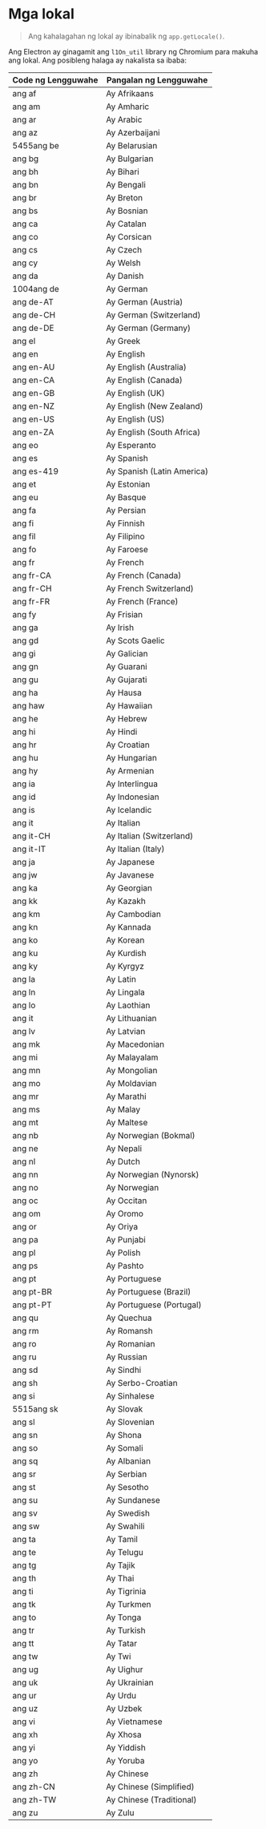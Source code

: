 # Mga lokal

> Ang kahalagahan ng lokal ay ibinabalik ng `app.getLocale()`.

Ang Electron ay ginagamit ang `l1On_util` library ng Chromium para makuha ang lokal. Ang posibleng halaga ay nakalista sa ibaba:

| Code ng Lengguwahe | Pangalan ng Lengguwahe     |
| ------------------ | -------------------------- |
| ang af             | Ay Afrikaans               |
| ang am             | Ay Amharic                 |
| ang ar             | Ay Arabic                  |
| ang az             | Ay Azerbaijani             |
| 5455ang be         | Ay Belarusian              |
| ang bg             | Ay Bulgarian               |
| ang bh             | Ay Bihari                  |
| ang bn             | Ay Bengali                 |
| ang br             | Ay Breton                  |
| ang bs             | Ay Bosnian                 |
| ang ca             | Ay Catalan                 |
| ang co             | Ay Corsican                |
| ang cs             | Ay Czech                   |
| ang cy             | Ay Welsh                   |
| ang da             | Ay Danish                  |
| 1004ang de         | Ay German                  |
| ang de-AT          | Ay German (Austria)        |
| ang de-CH          | Ay German (Switzerland)    |
| ang de-DE          | Ay German (Germany)        |
| ang el             | Ay Greek                   |
| ang en             | Ay English                 |
| ang en-AU          | Ay English (Australia)     |
| ang en-CA          | Ay English (Canada)        |
| ang en-GB          | Ay English (UK)            |
| ang en-NZ          | Ay English (New Zealand)   |
| ang en-US          | Ay English (US)            |
| ang en-ZA          | Ay English (South Africa)  |
| ang eo             | Ay Esperanto               |
| ang es             | Ay Spanish                 |
| ang es-419         | Ay Spanish (Latin America) |
| ang et             | Ay Estonian                |
| ang eu             | Ay Basque                  |
| ang fa             | Ay Persian                 |
| ang fi             | Ay Finnish                 |
| ang fil            | Ay Filipino                |
| ang fo             | Ay Faroese                 |
| ang fr             | Ay French                  |
| ang fr-CA          | Ay French (Canada)         |
| ang fr-CH          | Ay French Switzerland)     |
| ang fr-FR          | Ay French (France)         |
| ang fy             | Ay Frisian                 |
| ang ga             | Ay Irish                   |
| ang gd             | Ay Scots Gaelic            |
| ang gi             | Ay Galician                |
| ang gn             | Ay Guarani                 |
| ang gu             | Ay Gujarati                |
| ang ha             | Ay Hausa                   |
| ang haw            | Ay Hawaiian                |
| ang he             | Ay Hebrew                  |
| ang hi             | Ay Hindi                   |
| ang hr             | Ay Croatian                |
| ang hu             | Ay Hungarian               |
| ang hy             | Ay Armenian                |
| ang ia             | Ay Interlingua             |
| ang id             | Ay Indonesian              |
| ang is             | Ay Icelandic               |
| ang it             | Ay Italian                 |
| ang it-CH          | Ay Italian (Switzerland)   |
| ang it-IT          | Ay Italian (Italy)         |
| ang ja             | Ay Japanese                |
| ang jw             | Ay Javanese                |
| ang ka             | Ay Georgian                |
| ang kk             | Ay Kazakh                  |
| ang km             | Ay Cambodian               |
| ang kn             | Ay Kannada                 |
| ang ko             | Ay Korean                  |
| ang ku             | Ay Kurdish                 |
| ang ky             | Ay Kyrgyz                  |
| ang la             | Ay Latin                   |
| ang ln             | Ay Lingala                 |
| ang lo             | Ay Laothian                |
| ang it             | Ay Lithuanian              |
| ang lv             | Ay Latvian                 |
| ang mk             | Ay Macedonian              |
| ang mi             | Ay Malayalam               |
| ang mn             | Ay Mongolian               |
| ang mo             | Ay Moldavian               |
| ang mr             | Ay Marathi                 |
| ang ms             | Ay Malay                   |
| ang mt             | Ay Maltese                 |
| ang nb             | Ay Norwegian (Bokmal)      |
| ang ne             | Ay Nepali                  |
| ang nl             | Ay Dutch                   |
| ang nn             | Ay Norwegian (Nynorsk)     |
| ang no             | Ay Norwegian               |
| ang oc             | Ay Occitan                 |
| ang om             | Ay Oromo                   |
| ang or             | Ay Oriya                   |
| ang pa             | Ay Punjabi                 |
| ang pl             | Ay Polish                  |
| ang ps             | Ay Pashto                  |
| ang pt             | Ay Portuguese              |
| ang pt-BR          | Ay Portuguese (Brazil)     |
| ang pt-PT          | Ay Portuguese (Portugal)   |
| ang qu             | Ay Quechua                 |
| ang rm             | Ay Romansh                 |
| ang ro             | Ay Romanian                |
| ang ru             | Ay Russian                 |
| ang sd             | Ay Sindhi                  |
| ang sh             | Ay Serbo-Croatian          |
| ang si             | Ay Sinhalese               |
| 5515ang sk         | Ay Slovak                  |
| ang sl             | Ay Slovenian               |
| ang sn             | Ay Shona                   |
| ang so             | Ay Somali                  |
| ang sq             | Ay Albanian                |
| ang sr             | Ay Serbian                 |
| ang st             | Ay Sesotho                 |
| ang su             | Ay Sundanese               |
| ang sv             | Ay Swedish                 |
| ang sw             | Ay Swahili                 |
| ang ta             | Ay Tamil                   |
| ang te             | Ay Telugu                  |
| ang tg             | Ay Tajik                   |
| ang th             | Ay Thai                    |
| ang ti             | Ay Tigrinia                |
| ang tk             | Ay Turkmen                 |
| ang to             | Ay Tonga                   |
| ang tr             | Ay Turkish                 |
| ang tt             | Ay Tatar                   |
| ang tw             | Ay Twi                     |
| ang ug             | Ay Uighur                  |
| ang uk             | Ay Ukrainian               |
| ang ur             | Ay Urdu                    |
| ang uz             | Ay Uzbek                   |
| ang vi             | Ay Vietnamese              |
| ang xh             | Ay Xhosa                   |
| ang yi             | Ay Yiddish                 |
| ang yo             | Ay Yoruba                  |
| ang zh             | Ay Chinese                 |
| ang zh-CN          | Ay Chinese (Simplified)    |
| ang zh-TW          | Ay Chinese (Traditional)   |
| ang zu             | Ay Zulu                    |